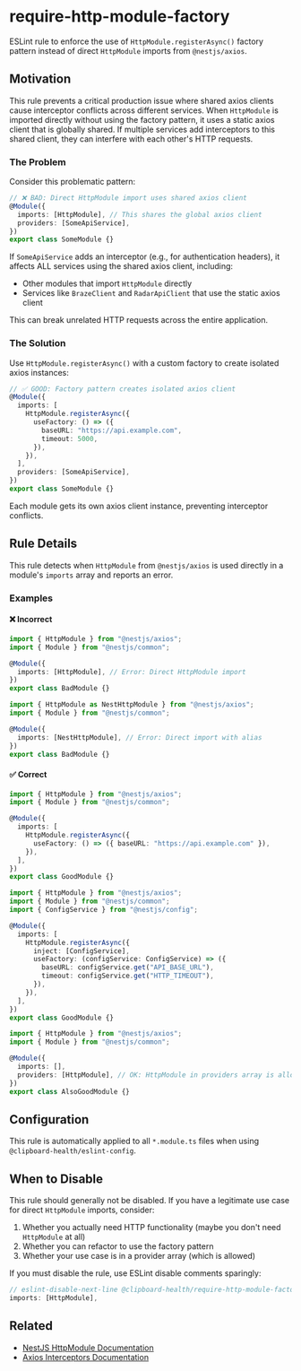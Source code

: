 # require-http-module-factory

ESLint rule to enforce the use of `HttpModule.registerAsync()` factory pattern instead of direct `HttpModule` imports from `@nestjs/axios`.

## Motivation

This rule prevents a critical production issue where shared axios clients cause interceptor conflicts across different services. When `HttpModule` is imported directly without using the factory pattern, it uses a static axios client that is globally shared. If multiple services add interceptors to this shared client, they can interfere with each other's HTTP requests.

### The Problem

Consider this problematic pattern:

```typescript
// ❌ BAD: Direct HttpModule import uses shared axios client
@Module({
  imports: [HttpModule], // This shares the global axios client
  providers: [SomeApiService],
})
export class SomeModule {}
```

If `SomeApiService` adds an interceptor (e.g., for authentication headers), it affects ALL services using the shared axios client, including:

- Other modules that import `HttpModule` directly
- Services like `BrazeClient` and `RadarApiClient` that use the static axios client

This can break unrelated HTTP requests across the entire application.

### The Solution

Use `HttpModule.registerAsync()` with a custom factory to create isolated axios instances:

```typescript
// ✅ GOOD: Factory pattern creates isolated axios client
@Module({
  imports: [
    HttpModule.registerAsync({
      useFactory: () => ({
        baseURL: "https://api.example.com",
        timeout: 5000,
      }),
    }),
  ],
  providers: [SomeApiService],
})
export class SomeModule {}
```

Each module gets its own axios client instance, preventing interceptor conflicts.

## Rule Details

This rule detects when `HttpModule` from `@nestjs/axios` is used directly in a module's `imports` array and reports an error.

### Examples

#### ❌ Incorrect

```typescript
import { HttpModule } from "@nestjs/axios";
import { Module } from "@nestjs/common";

@Module({
  imports: [HttpModule], // Error: Direct HttpModule import
})
export class BadModule {}
```

```typescript
import { HttpModule as NestHttpModule } from "@nestjs/axios";
import { Module } from "@nestjs/common";

@Module({
  imports: [NestHttpModule], // Error: Direct import with alias
})
export class BadModule {}
```

#### ✅ Correct

```typescript
import { HttpModule } from "@nestjs/axios";
import { Module } from "@nestjs/common";

@Module({
  imports: [
    HttpModule.registerAsync({
      useFactory: () => ({ baseURL: "https://api.example.com" }),
    }),
  ],
})
export class GoodModule {}
```

```typescript
import { HttpModule } from "@nestjs/axios";
import { Module } from "@nestjs/common";
import { ConfigService } from "@nestjs/config";

@Module({
  imports: [
    HttpModule.registerAsync({
      inject: [ConfigService],
      useFactory: (configService: ConfigService) => ({
        baseURL: configService.get("API_BASE_URL"),
        timeout: configService.get("HTTP_TIMEOUT"),
      }),
    }),
  ],
})
export class GoodModule {}
```

```typescript
import { HttpModule } from "@nestjs/axios";
import { Module } from "@nestjs/common";

@Module({
  imports: [],
  providers: [HttpModule], // OK: HttpModule in providers array is allowed
})
export class AlsoGoodModule {}
```

## Configuration

This rule is automatically applied to all `*.module.ts` files when using `@clipboard-health/eslint-config`.

## When to Disable

This rule should generally not be disabled. If you have a legitimate use case for direct `HttpModule` imports, consider:

1. Whether you actually need HTTP functionality (maybe you don't need `HttpModule` at all)
2. Whether you can refactor to use the factory pattern
3. Whether your use case is in a provider array (which is allowed)

If you must disable the rule, use ESLint disable comments sparingly:

```typescript
// eslint-disable-next-line @clipboard-health/require-http-module-factory
imports: [HttpModule],
```

## Related

- [NestJS HttpModule Documentation](https://docs.nestjs.com/techniques/http-module)
- [Axios Interceptors Documentation](https://axios-http.com/docs/interceptors)
